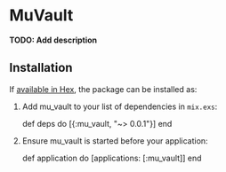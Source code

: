 # MuVault

**TODO: Add description**

## Installation

If [available in Hex](https://hex.pm/docs/publish), the package can be installed as:

  1. Add mu_vault to your list of dependencies in `mix.exs`:

        def deps do
          [{:mu_vault, "~> 0.0.1"}]
        end

  2. Ensure mu_vault is started before your application:

        def application do
          [applications: [:mu_vault]]
        end
